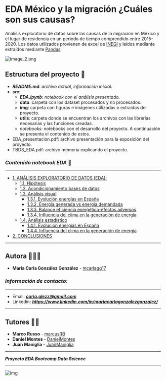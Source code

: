 # EDA México y la migración ¿Cuáles son sus causas?
Análisis exploratorio de datos sobre las causas de la migración en México y el lugar de residencia en un periodo de tiempo comprendido entre 2015-2020. Los datos utilizados provienen de excel de [INEGI](https://www.inegi.org.mx/programas/ccpv/2020/default.html#tabulados) y leídos mediante extraídos mediante [Pandas](https://pandas.pydata.org/pandas-docs/stable/reference/api/pandas.read_excel.html)


![image_2.png](.src/notebook/img/image_2.png)


## **Estructura** del proyecto 🗿 
- ***README.md***: *archivo actual, información inicial.*
- ***src***:
    - ***EDA.ipynb***: *notebook con el análisis presentado.*
    - **data**: carpeta con los dataset procesados y no procesados.
    - **img**: carpeta con figuras e imágenes utilizadas o extraídas del proyecto. 
    - **utils**: carpeta donde se encuentran los archivos con las librerías necesarias y las funciones creadas.
    - *notebooks:* notebooks con el desarrollo del proyecto. A continuación se presenta el contenido de estos.
- EDA_presentacion.pdf: archivo presentación para la exposición del proyecto.    
- TBDS_EDA.pdf: archivo memoria explicando el proyecto.   

### *Contenido notebook EDA* 📌 

---
- [ 1. ANÁLISIS EXPLORATORIO DE DATOS (EDA):](src/EDA.ipynb#1)
    - [1.1. Hipótesis](src/EDA.ipynb#11)
    - [1.2. Acondicionamiento bases de datos](src/EDA.ipynb#12)
    - [1.3. Análisis visual](src/EDA.ipynb#13)
        - [1.3.1. Evolución energías en España](src/EDA.ipynb#131)
        - [1.3.2. Energía generada vs energía demandada](src/EDA.ipynb#132)
        - [1.3.3. Balance eficiencia energética-efectos adversos](src/EDA.ipynb#133)
        - [1.3.4. Influencia del clima en la generación de energía](EDA.ipynb#134)
    - [1.4. Análisis estadístico](src/EDA.ipynb#14)
        - [1.4.1. Evolución energías en España](src/EDA.ipynb#141)
        - [1.4.4. Influencia del clima en la generación de energía](src/EDA.ipynb#144)
- [2. CONCLUSIONES](src/EDA.ipynb#2)
---


## Autora 👩🏽‍💻

* **María Carla González González** - [mcarlagg17](https://github.com/mcarlagg17)

### *Información de contacto:*
___
* Email: ***carla.glezz@gmail.com***
* Linkedin: ***https://www.linkedin.com/in/mariacarlagonzalezgonzalez/***
---

## Tutores 👨‍🏫

* **Marco Russo** - [marcusRB](https://github.com/marcusRB) 
* **Daniel Montes** - [DanielMontes](https://linkedin.com/in/daniel-montes-serrano-a81b9447)
* **Juan Maniglia** - [JuanManiglia](https://github.com/JuanManiglia)


---
***Proyecto EDA Bootcamp Data Science***

---

![img](./src/img/logo.jpg)
